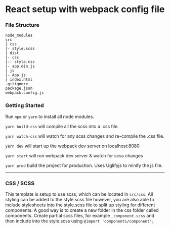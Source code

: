 # React setup with webpack config file

### File Structure

```
node_modules
src
| css
|- style.scss
| dist
|- css
|-- style.css
|- app.min.js
| js
|- App.js
| index.html
.gitignore
package.json
webpack.config.js
```

### Getting Started

Run `npm` or `yarn` to install all node modules.

`yarn build-css` will compile all the scss into a .css file.

`yarn watch-css` will watch for any scss changes and re-compile the .css file.

`yarn dev` will start up the webpack dev server on localhost:8080

`yarn start` will run webpack dev server & watch for scss changes

`yarn prod` build the project for production. Uses Uglifyjs to minify the js file.

* * *

### CSS / SCSS

This template is setup to use scss, which can be located in `src/css`. All styling can be added to the style.scss file however, you are also able to include stylesheets into the style.scss file to split up styling for different components. A good way is to create a new folder in the css folder called components. Create partial scss files, for example `_component.scss` and then include into the style.scss using `@import 'components/component';`